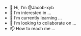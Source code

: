 - 👋 Hi, I’m @Jacob-xyb
- 👀 I’m interested in ...
- 🌱 I’m currently learning ...
- 💞️ I’m looking to collaborate on ...
- 📫 How to reach me ...

<!---
Jacob-xyb/Jacob-xyb is a ✨ special ✨ repository because its `README.md` (this file) appears on your GitHub profile.
You can click the Preview link to take a look at your changes.
--->
